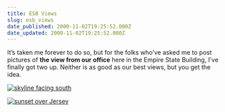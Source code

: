 ```yaml
---
title: ESB Views
slug: esb_views
date_published: 2000-11-02T19:25:52.000Z
date_updated: 2000-11-02T19:25:52.000Z
---
```


It’s taken me forever to do so, but for the folks who’ve asked me to post pictures of **the view from our office** here in the Empire State Building, I’ve finally got two up. Neither is as good as our best views, but you get the idea.

[![skyline facing south](https://cdn.glitch.global/71e5579f-aba0-499a-b200-01549a2a80ce/skylinesm.jpg?v=1729993017348)](https://cdn.glitch.global/71e5579f-aba0-499a-b200-01549a2a80ce/skyline2.jpg?v=1729993016751)

[![sunset over Jersey](https://cdn.glitch.global/71e5579f-aba0-499a-b200-01549a2a80ce/esbsunsetsm.jpg?v=1729993022849)](https://cdn.glitch.global/71e5579f-aba0-499a-b200-01549a2a80ce/esbsunset.jpg?v=1729993022415)
